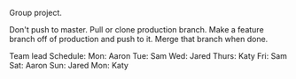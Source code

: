 Group project.

Don't push to master. Pull or clone production branch. Make a feature branch off of production and push to it. Merge that branch when done.

Team lead Schedule:
Mon: Aaron
Tue: Sam
Wed: Jared
Thurs: Katy
Fri: Sam
Sat: Aaron
Sun: Jared
Mon: Katy
